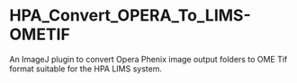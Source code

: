 # HPA_Convert_OPERA_To_LIMS-OMETIF
 An ImageJ plugin to convert Opera Phenix image output folders to OME Tif format suitable for the HPA LIMS system.
